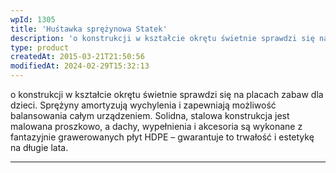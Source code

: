 ```yaml
---
wpId: 1305
title: 'Huśtawka sprężynowa Statek'
description: 'o konstrukcji w kształcie okrętu świetnie sprawdzi się na placach zabaw dla dzieci. Sprężyny amortyzują wychylenia i zapewniają możliwość balansowania całym urządzeniem. Solidna, stalowa konstrukcja jest malowana proszkowo, a dachy, wypełnienia i akcesoria są wykonane z fantazyjnie grawerowanych płyt HDPE – gwarantuje to trwałość i estetykę na długie lata.'
type: product
createdAt: 2015-03-21T21:50:56
modifiedAt: 2024-02-29T15:32:13
---
```



o konstrukcji w kształcie okrętu świetnie sprawdzi się na placach zabaw dla dzieci. Sprężyny amortyzują wychylenia i zapewniają możliwość balansowania całym urządzeniem. Solidna, stalowa konstrukcja jest malowana proszkowo, a dachy, wypełnienia i akcesoria są wykonane z fantazyjnie grawerowanych płyt HDPE – gwarantuje to trwałość i estetykę na długie lata.

* * *
